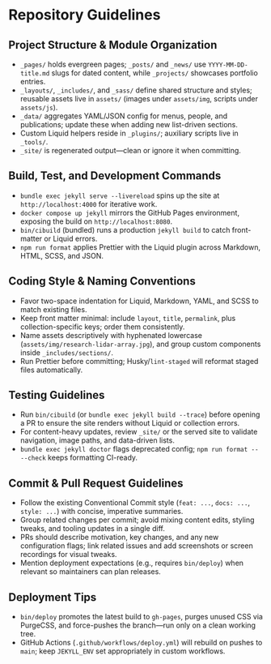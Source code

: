 # Repository Guidelines

## Project Structure & Module Organization

- `_pages/` holds evergreen pages; `_posts/` and `_news/` use `YYYY-MM-DD-title.md` slugs for dated content, while `_projects/` showcases portfolio entries.
- `_layouts/`, `_includes/`, and `_sass/` define shared structure and styles; reusable assets live in `assets/` (images under `assets/img`, scripts under `assets/js`).
- `_data/` aggregates YAML/JSON config for menus, people, and publications; update these when adding new list-driven sections.
- Custom Liquid helpers reside in `_plugins/`; auxiliary scripts live in `_tools/`.
- `_site/` is regenerated output—clean or ignore it when committing.

## Build, Test, and Development Commands

- `bundle exec jekyll serve --livereload` spins up the site at `http://localhost:4000` for iterative work.
- `docker compose up jekyll` mirrors the GitHub Pages environment, exposing the build on `http://localhost:8080`.
- `bin/cibuild` (bundled) runs a production `jekyll build` to catch front-matter or Liquid errors.
- `npm run format` applies Prettier with the Liquid plugin across Markdown, HTML, SCSS, and JSON.

## Coding Style & Naming Conventions

- Favor two-space indentation for Liquid, Markdown, YAML, and SCSS to match existing files.
- Keep front matter minimal: include `layout`, `title`, `permalink`, plus collection-specific keys; order them consistently.
- Name assets descriptively with hyphenated lowercase (`assets/img/research-lidar-array.jpg`), and group custom components inside `_includes/sections/`.
- Run Prettier before committing; Husky/`lint-staged` will reformat staged files automatically.

## Testing Guidelines

- Run `bin/cibuild` (or `bundle exec jekyll build --trace`) before opening a PR to ensure the site renders without Liquid or collection errors.
- For content-heavy updates, review `_site/` or the served site to validate navigation, image paths, and data-driven lists.
- `bundle exec jekyll doctor` flags deprecated config; `npm run format -- --check` keeps formatting CI-ready.

## Commit & Pull Request Guidelines

- Follow the existing Conventional Commit style (`feat: ...`, `docs: ...`, `style: ...`) with concise, imperative summaries.
- Group related changes per commit; avoid mixing content edits, styling tweaks, and tooling updates in a single diff.
- PRs should describe motivation, key changes, and any new configuration flags; link related issues and add screenshots or screen recordings for visual tweaks.
- Mention deployment expectations (e.g., requires `bin/deploy`) when relevant so maintainers can plan releases.

## Deployment Tips

- `bin/deploy` promotes the latest build to `gh-pages`, purges unused CSS via PurgeCSS, and force-pushes the branch—run only on a clean working tree.
- GitHub Actions (`.github/workflows/deploy.yml`) will rebuild on pushes to `main`; keep `JEKYLL_ENV` set appropriately in custom workflows.
